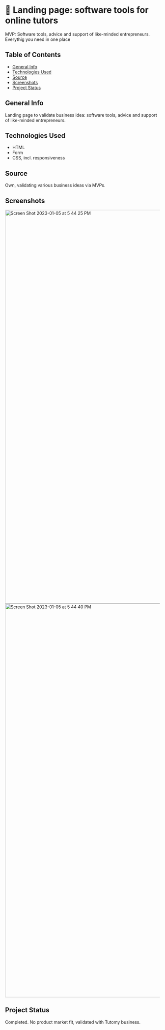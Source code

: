 # :book: Landing page: software tools for online tutors #
MVP: Software tools, advice and support of like-minded entrepreneurs. Everythig you need in one place

## Table of Contents ##
* [General Info](#General-Info)
* [Technologies Used](#Technologies-Used)
* [Source](#Source)
* [Screenshots](#Screenshots)
* [Project Status](#Project-Status)

## General Info ##
Landing page to validate business idea: software tools, advice and support of like-minded entrepreneurs.

## Technologies Used ##
* HTML
* Form
* CSS, incl. responsiveness

## Source ##
Own, validating various business ideas via MVPs.

## Screenshots ##
<img width="1280" alt="Screen Shot 2023-01-05 at 5 44 25 PM" src="https://user-images.githubusercontent.com/59709289/210912873-74a617cd-1690-4a91-aa31-9f5bd1801e9f.png">
<img width="1280" alt="Screen Shot 2023-01-05 at 5 44 40 PM" src="https://user-images.githubusercontent.com/59709289/210912887-7c86e40a-c01e-4a65-bf26-14265206e463.png">

## Project Status ##
Completed. No product market fit, validated with Tutomy business.
